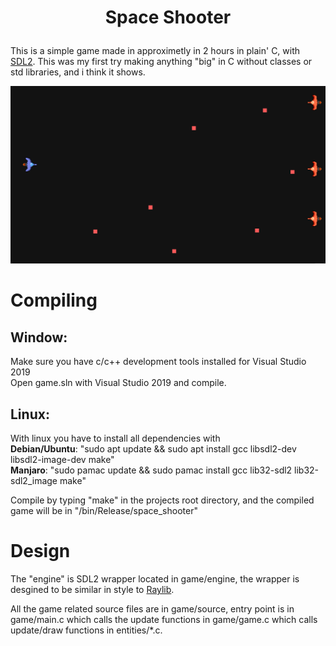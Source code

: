 
#  <p align=center> Space Shooter

This is a simple game made in approximetly in 2 hours in plain' C, with [SDL2](https://www.libsdl.org/).
This was my first try making anything "big" in C without classes or std libraries, and i think it shows.

![Picture](screenshot.png)

# Compiling
## Window:
Make sure you have c/c++ development tools installed for Visual Studio 2019  
Open game.sln with Visual Studio 2019 and compile.

## Linux:
With linux you have to install all dependencies with  
**Debian/Ubuntu**: "sudo apt update && sudo apt install gcc libsdl2-dev libsdl2-image-dev make"   
**Manjaro**: "sudo pamac update && sudo pamac install gcc lib32-sdl2 lib32-sdl2_image make"  

Compile by typing "make" in the projects root directory, and the compiled game will be in "/bin/Release/space_shooter"

# Design
The "engine" is SDL2 wrapper located in game/engine, the wrapper is desgined to be similar in style to [Raylib](https://www.raylib.com/).

All the game related source files are in game/source, entry point is in game/main.c which calls the update functions in game/game.c which calls
update/draw functions in entities/*.c.